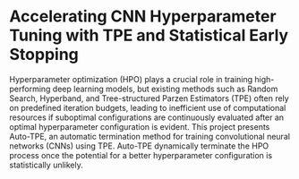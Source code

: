 # Accelerating CNN Hyperparameter Tuning with TPE and Statistical Early Stopping

Hyperparameter optimization (HPO) plays a crucial role in training high-performing deep learning models, but existing methods such as Random Search, Hyperband, and Tree-structured Parzen Estimators (TPE) often rely on predefined iteration budgets, leading to inefficient use of computational resources if suboptimal configurations are continuously evaluated after an optimal hyperparameter configuration is evident. This project presents Auto-TPE, an automatic termination method for training convolutional neural networks (CNNs) using TPE. Auto-TPE dynamically terminate the HPO process once the potential for a better hyperparameter configuration is statistically unlikely.
